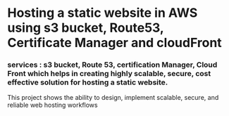 # Hosting a static website in AWS using s3 bucket, Route53, Certificate Manager and cloudFront
### services : s3 bucket, Route 53, certification Manager, Cloud Front which helps in creating highly scalable, secure, cost effective solution for hosting a static website.
This project shows the ability to design, implement scalable, secure, and reliable web hosting workflows

